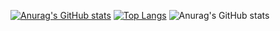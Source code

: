 [![Anurag's GitHub stats](https://github-readme-stats.vercel.app/api?username=jailsonrs)](https://github.com/jailsonrs/github-readme-stats)
[![Top Langs](https://github-readme-stats.vercel.app/api/top-langs/?username=jailsonrs)](https://github.com/jailsonrs/github-readme-stats)
![Anurag's GitHub stats](https://github-readme-stats.vercel.app/api?username=jailsonrs&show_icons=true&theme=radical)
